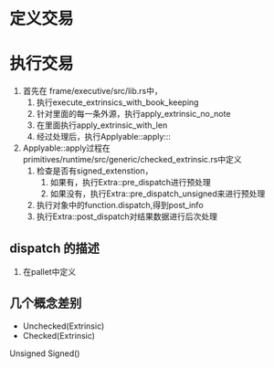 # 定义交易

# 执行交易 
1. 首先在 frame/executive/src/lib.rs中，
   1. 执行execute_extrinsics_with_book_keeping
   2. 针对里面的每一条外源，执行apply_extrinsic_no_note
   3. 在里面执行apply_extrinsic_with_len
   4. 经过处理后，执行Applyable::apply:::<UnsignedValidator>
2. Applyable::apply过程在 primitives/runtime/src/generic/checked_extrinsic.rs中定义
   1. 检查是否有signed_extenstion，
      1. 如果有，执行Extra::pre_dispatch进行预处理
      2. 如果没有，执行Extra::pre_dispatch_unsigned来进行预处理
   2. 执行对象中的function.dispatch,得到post_info
   3. 执行Extra::post_dispatch对结果数据进行后次处理

## dispatch 的描述
1. 在pallet中定义


## 几个概念差别

* Unchecked(Extrinsic)
* Checked(Extrinsic)

Unsigned
Signed()
